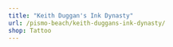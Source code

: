 ```yaml
---
title: "Keith Duggan's Ink Dynasty"
url: /pismo-beach/keith-duggans-ink-dynasty/
shop: Tattoo
---
```

